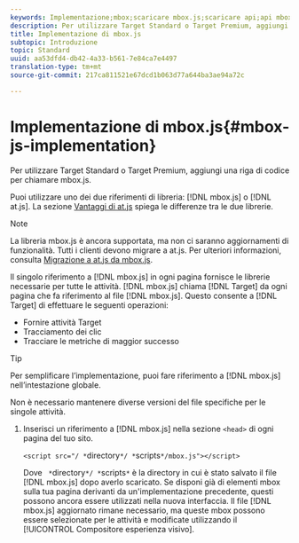 ```yaml
---
keywords: Implementazione;mbox;scaricare mbox.js;scaricare api;api mbox.js
description: Per utilizzare Target Standard o Target Premium, aggiungi una riga di codice per chiamare mbox.js.
title: Implementazione di mbox.js
subtopic: Introduzione
topic: Standard
uuid: aa53dfd4-db42-4a33-b561-7e84ca7e4497
translation-type: tm+mt
source-git-commit: 217ca811521e67dcd1b063d77a644ba3ae94a72c

---
```



# Implementazione di mbox.js{#mbox-js-implementation}

Per utilizzare Target Standard o Target Premium, aggiungi una riga di codice per chiamare mbox.js.

Puoi utilizzare uno dei due riferimenti di libreria: [!DNL mbox.js] o [!DNL at.js]. La sezione [Vantaggi di at.js](/help/c-implementing-target/c-implementing-target-for-client-side-web/t-mbox-download/c-target-atjs-implementation/target-atjs-implementation.md#benefits) spiega le differenze tra le due librerie.

>[!NOTE]
>
>La libreria mbox.js è ancora supportata, ma non ci saranno aggiornamenti di funzionalità. Tutti i clienti devono migrare a at.js. Per ulteriori informazioni, consulta [Migrazione a at.js da mbox.js](../../../c-implementing-target/c-implementing-target-for-client-side-web/t-mbox-download/c-target-atjs-implementation/target-migrate-atjs.md#task_DE55DCE9AC2F49728395665DE1B1E6EA).

Il singolo riferimento a [!DNL mbox.js] in ogni pagina fornisce le librerie necessarie per tutte le attività. [!DNL mbox.js] chiama [!DNL Target] da ogni pagina che fa riferimento al file [!DNL mbox.js]. Questo consente a [!DNL Target] di effettuare le seguenti operazioni:

* Fornire attività Target
* Tracciamento dei clic
* Tracciare le metriche di maggior successo

>[!TIP]
>
>Per semplificare l’implementazione, puoi fare riferimento a [!DNL mbox.js] nell’intestazione globale.

Non è necessario mantenere diverse versioni del file specifiche per le singole attività.

1. Inserisci un riferimento a [!DNL mbox.js] nella sezione `<head>` di ogni pagina del tuo sito.

   `<script src="/ *`directory`*/ *`scripts`*/mbox.js"></script>`

   Dove ` *`directory`*/ *`scripts`*` è la directory in cui è stato salvato il file [!DNL mbox.js] dopo averlo scaricato. 
Se disponi già di elementi mbox sulla tua pagina derivanti da un'implementazione precedente, questi possono ancora essere utilizzati nella nuova interfaccia. Il file [!DNL mbox.js] aggiornato rimane necessario, ma queste mbox possono essere selezionate per le attività e modificate utilizzando il [!UICONTROL Compositore esperienza visivo].